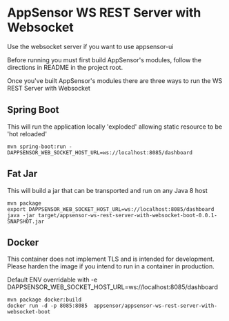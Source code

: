 AppSensor WS REST Server with Websocket
==========
Use the websocket server if you want to use appsensor-ui

Before running you must first build AppSensor's modules, follow the directions in README in the project root.

Once you've built AppSensor's modules there are three ways to run the WS REST Server with Websocket

Spring Boot
------------
This will run the application locally 'exploded' allowing static resource to be 'hot reloaded'
```
mvn spring-boot:run -DAPPSENSOR_WEB_SOCKET_HOST_URL=ws://localhost:8085/dashboard
```


Fat Jar
------------
This will build a jar that can be transported and run on any Java 8 host
```
mvn package
export DAPPSENSOR_WEB_SOCKET_HOST_URL=ws://localhost:8085/dashboard
java -jar target/appsensor-ws-rest-server-with-websocket-boot-0.0.1-SNAPSHOT.jar
```

Docker
-----------
This container does not implement TLS and is intended for development. Please harden the image if you intend
to run in a container in production.

Default ENV overridable with -e
DAPPSENSOR_WEB_SOCKET_HOST_URL=ws://localhost:8085/dashboard
```
mvn package docker:build
docker run -d -p 8085:8085  appsensor/appsensor-ws-rest-server-with-websocket-boot 
```

